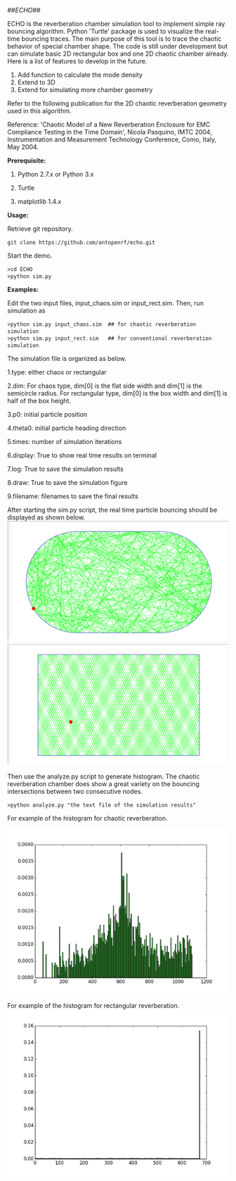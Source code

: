 ##*ECHO*##

ECHO is the reverberation chamber simulation tool to implement simple ray bouncing algorithm.  Python 'Turtle' package is used to visualize the real-time bouncing traces.  The main purpose of this tool is to trace the chaotic behavior of special chamber shape.  The code is still under development but can simulate basic 2D rectangular box and one 2D chaotic chamber already.  Here is a list of features to develop in the future.

1. Add function to calculate the mode density
2. Extend to 3D
3. Extend for simulating more chamber geometry

Refer to the following publication for the 2D chaotic reverberation geometry used in this algorithm.

Reference: 'Chaotic Model of a New Reverberation Enclosure for EMC Compliance Testing in the Time Domain', Nicola Pasquino, IMTC 2004, Instrumentation and Measurement Technology Conference, Como, Italy, May 2004.


**Prerequisite:**

1. Python 2.7.x or Python 3.x

2. Turtle

3. matplotlib 1.4.x


**Usage:**

Retrieve git repository.
```
git clone https://github.com/antopenrf/echo.git
```

Start the demo.
```
>cd ECHO
>python sim.py

```

**Examples:**

Edit the two input files, input_chaos.sim or input_rect.sim.  Then, run simulation as

```
>python sim.py input_chaos.sim  ## for chaotic reverberation simulation
>python sim.py input_rect.sim   ## for conventional reverberation simulation
```

The simulation file is organized as below.

1.type: either chaos or rectangular

2.dim: For chaos type, dim[0] is the flat side width and dim[1] is the semicircle radius.  For rectangular type, dim[0] is the box width and dim[1] is half of the box height.

3.p0: initial particle position

4.theta0: initial particle heading direction

5.times: number of simulation iterations

6.display: True to show real time results on terminal

7.log: True to save the simulation results

8.draw: True to save the simulation figure

9.filename: filenames to save the final results


After starting the sim.py script, the real time particle bouncing should be displayed as shown below.
![demo: chaotic reverberation](/demo_chaos.png)
![demo: rectangular reverberation](/demo_rect.png)


Then use the analyze.py script to generate histogram.  The chaotic reverberation chamber does show a great variety on the bouncing intersections between two consecutive nodes.
```
>python analyze.py "the text file of the simulation results"
```

For example of the histogram for chaotic reverberation.

![demo: chaotic reverberation](/demo_chaos_hist.png)

For example of the histogram for rectangular reverberation.
![demo: rectangular reverberation](/demo_rect_hist.png)

